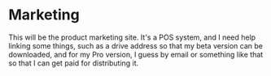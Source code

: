 # Marketing
This will be the product marketing site. It's a POS system, and I need help linking some things, such as a drive address so that my beta version can be downloaded, and for my Pro version, I guess by email or something like that so that I can get paid for distributing it.
